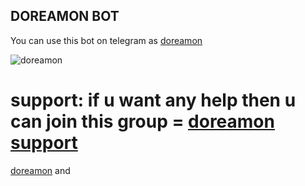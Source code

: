 ## DOREAMON BOT

You can use this bot on telegram as [doreamon](https://t.me/dore_amon_bot)

![doreamon](https://telegra.ph/file/8f425cf28d936895eed8b.png)


# support: if u want any help then u can join this group = [doreamon support](https://t.me/phoenix_music_suport)

[doreamon](https://github.com/darkphoenix2601/doreamon) and 

